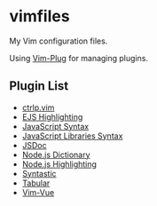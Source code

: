 # vimfiles

My Vim configuration files.

Using [Vim-Plug](https://github.com/junegunn/vim-plug) for managing plugins.

## Plugin List

- [ctrlp.vim](https://github.com/ctrlpvim/ctrlp.vim)
- [EJS Highlighting](https://github.com/nikvdp/ejs-syntax)
- [JavaScript Syntax](https://github.com/jelera/vim-javascript-syntax)
- [JavaScript Libraries Syntax](https://github.com/othree/javascript-libraries-syntax.vim)
- [JSDoc](https://github.com/heavenshell/vim-jsdoc)
- [Node.js Dictionary](https://github.com/guileen/vim-node-dict)
- [Node.js Highlighting](https://github.com/moll/vim-node)
- [Syntastic](https://github.com/vim-syntastic/syntastic)
- [Tabular](https://github.com/godlygeek/tabular)
- [Vim-Vue](https://github.com/posva/vim-vue)
